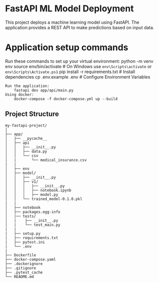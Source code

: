 # FastAPI ML Model Deployment

This project deploys a machine learning model using FastAPI. The application provides a REST API to make predictions based on input data.

# Application setup commands

Run these commands to set up your virtual environment:
    python -m venv env
    source env/bin/activate     # On Windows use `env\Scripts\activate` or `env\Scripts\Activate.ps1`
    pip install -r requirements.txt     # Install dependencies 
    cp .env.example .env    # Configure Environment Variables
    
    Run the application:
        fastapi dev app/api/main.py
    Using docker:
        docker-compose -f docker-compose.yml up --build

## Project Structure

```plaintext
my-fastapi-project/
│
├── app/
│   ├── __pycache__
│   ├── api
│   │   ├── __init__.py
│   │   ├── data.py
│   │   └── csv
│   |       └── medical_insurance.csv
|   |
│   ├── env
│   ├── model/
│   │   ├── __init__.py
│   │   ├── v1/
│   │   │   ├── __init__.py
│   │   │   ├── notebook.ipynb
│   │   │   ├── model.py
│   │   └── trained_model-0.1.0.pkl
|   |
│   ├── notebook
│   ├── packages.egg-info
│   |── tests/
│   |    ├── __init__.py
│   |    └── test_main.py
|   |
|   ├── setup.py
|   ├── requirements.txt
|   ├── pytest.ini
|   └── .env
|
├── Dockerfile
├── docker-compose.yaml
├── .dockerignore
├── .gitignore
├── .pytest_cache
└── README.md